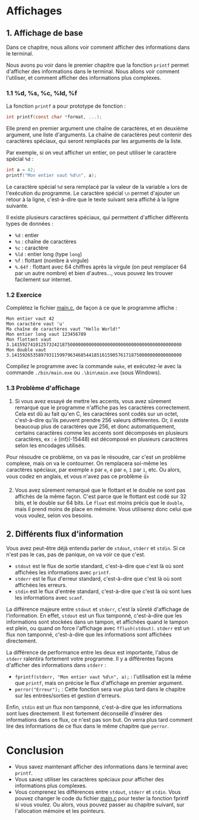 
# Affichages



## 1. Affichage de base
Dans ce chapitre, nous allons voir comment afficher des informations dans le terminal.

Nous avons pu voir dans le premier chapitre que la fonction `printf` permet d'afficher des informations dans le terminal.
Nous allons voir comment l'utiliser, et comment afficher des informations plus complexes.

### 1.1 %d, %s, %c, %ld, %f
La fonction `printf` a pour prototype de fonction :
```c
int printf(const char *format, ...);
```
Elle prend en premier argument une chaîne de caractères, et en deuxième argument, une liste d'arguments.
La chaîne de caractères peut contenir des caractères spéciaux, qui seront remplacés par les arguments de la liste.

Par exemple, si on veut afficher un entier, on peut utiliser le caractère spécial `%d` :
```c
int a = 42;
printf("Mon entier vaut %d\n", a);
```
Le caractère spécial `%d` sera remplacé par la valeur de la variable `a` lors de l'exécution du programme.
Le caractère spécial `\n` permet d'ajouter un retour à la ligne, c'est-à-dire que le texte suivant sera affiché à la ligne suivante.

Il existe plusieurs caractères spéciaux, qui permettent d'afficher différents types de données :
- `%d` : entier
- `%s` : chaîne de caractères
- `%c` : caractère
- `%ld` : entier long (type `long`)
- `%f` : flottant (nombre à virgule)
- `%.64f` : flottant avec 64 chiffres après la virgule (on peut remplacer 64 par un autre nombre)
et bien d'autres..., vous pouvez les trouver facilement sur internet.

### 1.2 Exercice
Complétez le fichier [main.c](src/main.c), de façon à ce que le programme affiche :
```
Mon entier vaut 42
Mon caractère vaut 'u'
Ma chaîne de caractères vaut "Hello World!"
Mon entier long vaut 123456789
Mon flottant vaut 3.1415927410125732421875000000000000000000000000000000000000000000
Mon double vaut 3.1415926535897931159979634685441851615905761718750000000000000000
```
Compilez le programme avec la commande `make`, et exécutez-le avec
la commande `./bin/main.exe` ou `.\bin\main.exe` (sous Windows).

### 1.3 Problème d'affichage
1. Si vous avez essayé de mettre les accents, vous avez sûrement remarqué que le programme n'affiche pas les caractères correctement.
Cela est dû au fait qu'en C, les caractères sont codés sur un octet, c'est-à-dire qu'ils peuvent prendre 256 valeurs différentes.
Or, il existe beaucoup plus de caractères que 256, et donc automatiquement, certains caractères comme les accents sont
décomposés en plusieurs caractères, ex : `è` (int)(-15448) est décomposé en plusieurs caractères selon les encodages utilisés.

Pour résoudre ce problème, on va pas le résoudre, car c'est un problème complexe, mais on va le contourner.
On remplacera soi-même les caractères spéciaux, par exemple `è` par `e`, `é` par `e`, `î` par `i`, etc.
Ou alors, vous codez en anglais, et vous n'avez pas ce problème 👍

2. Vous avez sûrement remarqué que le flottant et le double ne sont pas affichés de la même façon.
C'est parce que le flottant est codé sur 32 bits, et le double sur 64 bits.
Le `float` est moins précis que le `double`, mais il prend moins de place en mémoire.
Vous utiliserez donc celui que vous voulez, selon vos besoins.



## 2. Différents flux d'information
Vous avez peut-être déjà entendu parler de `stdout`, `stderr` et `stdin`.
Si ce n'est pas le cas, pas de panique, on va voir ce que c'est.
- `stdout` est le flux de sortie standard, c'est-à-dire que c'est là où sont affichées les informations avec `printf`.
- `stderr` est le flux d'erreur standard, c'est-à-dire que c'est là où sont affichées les erreurs.
- `stdin` est le flux d'entrée standard, c'est-à-dire que c'est là où sont lues les informations avec `scanf`.

La différence majeure entre `stdout` et `stderr`, c'est la sûreté d'affichage de l'information.
En effet, `stdout` est un flux tamponné, c'est-à-dire que les informations sont stockées dans un tampon,
et affichées quand le tampon est plein, ou quand on force l'affichage avec `fflush(stdout)`.
`stderr` est un flux non tamponné, c'est-à-dire que les informations sont affichées directement.

La différence de performance entre les deux est importante, l'abus de `stderr` ralentira fortement votre programme.
Il y a différentes façons d'afficher des informations dans `stderr` :
- `fprintf(stderr, "Mon entier vaut %d\n", a);` : l'utilisation est la même que `printf`, mais on précise le flux d'affichage en premier argument.
- `perror("Erreur");` : Cette fonction sera vue plus tard dans le chapitre sur les entrées/sorties et gestion d'erreurs.

Enfin, `stdin` est un flux non tamponné, c'est-à-dire que les informations sont lues directement.
Il est fortement déconseillé d'insérer des informations dans ce flux, ce n'est pas son but.
On verra plus tard comment lire des informations de ce flux dans le même chapitre que `perror`.



# Conclusion
- Vous savez maintenant afficher des informations dans le terminal avec `printf`.
- Vous savez utiliser les caractères spéciaux pour afficher des informations plus complexes.
- Vous comprenez les différences entre `stdout`, `stderr` et `stdin`.
Vous pouvez changer le code du fichier [main.c](src/main.c) pour tester la fonction fprintf si vous voulez.
Ou alors, vous pouvez passer au chapitre suivant, sur l'allocation mémoire et les pointeurs.



